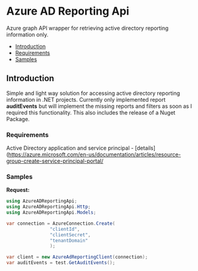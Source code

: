 Azure AD Reporting Api
=============
Azure graph API wrapper for retrieving active directory reporting information only.

* [Introduction](#introduction)
* [Requirements](#requirements)
* [Samples](#samples)

## Introduction
Simple and light way solution for accessing active directory reporting information in .NET projects. Currently only implemented report **auditEvents** but will implement the missing reports and filters as soon as I required this functionality. This also includes the release of a Nuget Package.

### Requirements

Active Directory application and service principal - [details](https://azure.microsoft.com/en-us/documentation/articles/resource-group-create-service-principal-portal/

### Samples

**Request:**

```C#
using AzureADReportingApi;
using AzureADReportingApi.Http;
using AzureADReportingApi.Models;

var connection = AzureConnection.Create(
                "clientId",
                "clientSecret",
                "tenantDomain"
                );

var client = new AzureAdReportingClient(connection);
var auditEvents = test.GetAuditEvents();

```

